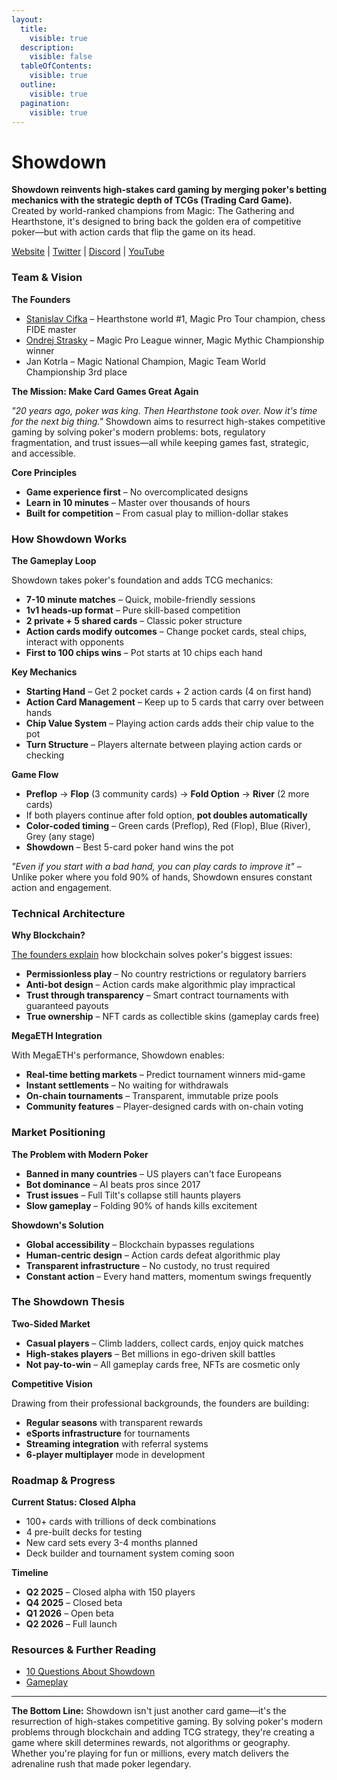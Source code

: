 ```yaml
---
layout:
  title:
    visible: true
  description:
    visible: false
  tableOfContents:
    visible: true
  outline:
    visible: true
  pagination:
    visible: true
---
```


# Showdown

**Showdown reinvents high-stakes card gaming by merging poker's betting mechanics with the strategic depth of TCGs (Trading Card Game).** Created by world-ranked champions from Magic: The Gathering and Hearthstone, it's designed to bring back the golden era of competitive poker—but with action cards that flip the game on its head.

[Website](https://www.showdown.game/) | [Twitter](https://x.com/Showdown_TCG) | [Discord](https://discord.gg/JWdRTRvFYN) | [YouTube](https://www.youtube.com/@playshowdown)

### Team & Vision

**The Founders**

* [Stanislav Cifka](https://x.com/StanCifka) – Hearthstone world #1, Magic Pro Tour champion, chess FIDE master
* [Ondrej Strasky](https://x.com/OndrejStrasky) – Magic Pro League winner, Magic Mythic Championship winner
* Jan Kotrla – Magic National Champion, Magic Team World Championship 3rd place

**The Mission: Make Card Games Great Again**

_"20 years ago, poker was king. Then Hearthstone took over. Now it's time for the next big thing."_ Showdown aims to resurrect high-stakes competitive gaming by solving poker's modern problems: bots, regulatory fragmentation, and trust issues—all while keeping games fast, strategic, and accessible.

**Core Principles**

* **Game experience first** – No overcomplicated designs
* **Learn in 10 minutes** – Master over thousands of hours
* **Built for competition** – From casual play to million-dollar stakes

### How Showdown Works

**The Gameplay Loop**

Showdown takes poker's foundation and adds TCG mechanics:

* **7-10 minute matches** – Quick, mobile-friendly sessions
* **1v1 heads-up format** – Pure skill-based competition
* **2 private + 5 shared cards** – Classic poker structure
* **Action cards modify outcomes** – Change pocket cards, steal chips, interact with opponents
* **First to 100 chips wins** – Pot starts at 10 chips each hand

**Key Mechanics**

* **Starting Hand** – Get 2 pocket cards + 2 action cards (4 on first hand)
* **Action Card Management** – Keep up to 5 cards that carry over between hands
* **Chip Value System** – Playing action cards adds their chip value to the pot
* **Turn Structure** – Players alternate between playing action cards or checking

**Game Flow**

* **Preflop** → **Flop** (3 community cards) → **Fold Option** → **River** (2 more cards)
* If both players continue after fold option, **pot doubles automatically**
* **Color-coded timing** – Green cards (Preflop), Red (Flop), Blue (River), Grey (any stage)
* **Showdown** – Best 5-card poker hand wins the pot

_"Even if you start with a bad hand, you can play cards to improve it"_ – Unlike poker where you fold 90% of hands, Showdown ensures constant action and engagement.

### Technical Architecture

**Why Blockchain?**

[The founders explain](https://x.com/Mega_Ecosystem/status/1915546328760779000) how blockchain solves poker's biggest issues:

* **Permissionless play** – No country restrictions or regulatory barriers
* **Anti-bot design** – Action cards make algorithmic play impractical
* **Trust through transparency** – Smart contract tournaments with guaranteed payouts
* **True ownership** – NFT cards as collectible skins (gameplay cards free)

**MegaETH Integration**

With MegaETH's performance, Showdown enables:

* **Real-time betting markets** – Predict tournament winners mid-game
* **Instant settlements** – No waiting for withdrawals
* **On-chain tournaments** – Transparent, immutable prize pools
* **Community features** – Player-designed cards with on-chain voting

### Market Positioning

**The Problem with Modern Poker**

* **Banned in many countries** – US players can't face Europeans
* **Bot dominance** – AI beats pros since 2017
* **Trust issues** – Full Tilt's collapse still haunts players
* **Slow gameplay** – Folding 90% of hands kills excitement

**Showdown's Solution**

* **Global accessibility** – Blockchain bypasses regulations
* **Human-centric design** – Action cards defeat algorithmic play
* **Transparent infrastructure** – No custody, no trust required
* **Constant action** – Every hand matters, momentum swings frequently

### The Showdown Thesis

**Two-Sided Market**

* **Casual players** – Climb ladders, collect cards, enjoy quick matches
* **High-stakes players** – Bet millions in ego-driven skill battles
* **Not pay-to-win** – All gameplay cards free, NFTs are cosmetic only

**Competitive Vision**

Drawing from their professional backgrounds, the founders are building:

* **Regular seasons** with transparent rewards
* **eSports infrastructure** for tournaments
* **Streaming integration** with referral systems
* **6-player multiplayer** mode in development

### Roadmap & Progress

**Current Status: Closed Alpha**

* 100+ cards with trillions of deck combinations
* 4 pre-built decks for testing
* New card sets every 3-4 months planned
* Deck builder and tournament system coming soon

**Timeline**

* **Q2 2025** – Closed alpha with 150 players
* **Q4 2025** – Closed beta
* **Q1 2026** – Open beta
* **Q2 2026** – Full launch

### Resources & Further Reading

* [10 Questions About Showdown](https://x.com/Mega_Ecosystem/status/1915546328760779000)
* [Gameplay](https://x.com/alexhughsam/status/1925383572027830782)

***

**The Bottom Line:** Showdown isn't just another card game—it's the resurrection of high-stakes competitive gaming. By solving poker's modern problems through blockchain and adding TCG strategy, they're creating a game where skill determines rewards, not algorithms or geography. Whether you're playing for fun or millions, every match delivers the adrenaline rush that made poker legendary.
